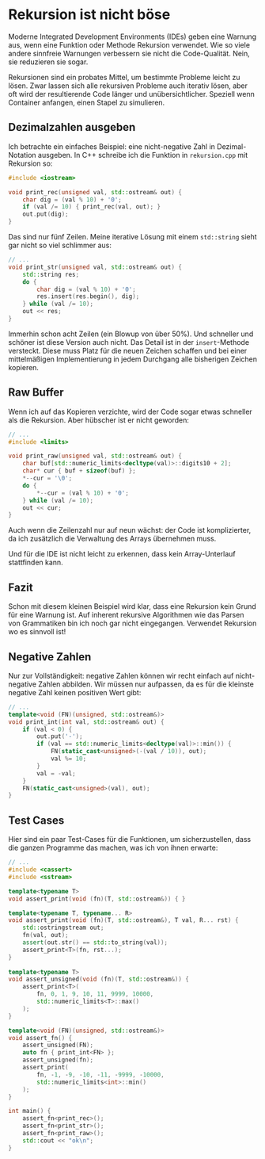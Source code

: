 # Rekursion ist nicht böse

Moderne Integrated Development Environments (IDEs) geben
eine Warnung aus, wenn eine Funktion oder Methode Rekursion verwendet.
Wie so viele andere sinnfreie Warnungen verbessern sie nicht
die Code-Qualität. Nein, sie reduzieren sie sogar.

Rekursionen sind ein probates Mittel, um bestimmte Probleme
leicht zu lösen. Zwar lassen sich alle rekursiven Probleme auch iterativ
lösen, aber oft wird der resultierende Code länger und unübersichtlicher.
Speziell wenn Container anfangen, einen Stapel zu simulieren.

## Dezimalzahlen ausgeben

Ich betrachte ein einfaches Beispiel: eine nicht-negative Zahl
in Dezimal-Notation ausgeben. In C++ schreibe ich die Funktion in
`rekursion.cpp` mit Rekursion so:

```c++
#include <iostream>

void print_rec(unsigned val, std::ostream& out) {
	char dig = (val % 10) + '0';
	if (val /= 10) { print_rec(val, out); }
	out.put(dig);
}
```

Das sind nur fünf Zeilen. Meine iterative Lösung mit einem `std::string`
sieht gar nicht so viel schlimmer aus:

```c++
// ...
void print_str(unsigned val, std::ostream& out) {
	std::string res;
	do {
		char dig = (val % 10) + '0';
		res.insert(res.begin(), dig);
	} while (val /= 10);
	out << res;
}
```

Immerhin schon acht Zeilen (ein Blowup von über 50%). Und schneller und
schöner ist diese Version auch nicht. Das Detail ist in der `insert`-Methode
versteckt. Diese muss Platz für die neuen Zeichen schaffen und bei einer
mittelmäßigen Implementierung in jedem Durchgang alle bisherigen Zeichen
kopieren.

## Raw Buffer

Wenn ich auf das Kopieren verzichte, wird der Code sogar etwas
schneller als die Rekursion. Aber hübscher ist er nicht geworden:

```c++
// ...
#include <limits>

void print_raw(unsigned val, std::ostream& out) {
	char buf[std::numeric_limits<decltype(val)>::digits10 + 2];
	char* cur { buf + sizeof(buf) };
	*--cur = '\0';
	do {
		*--cur = (val % 10) + '0';
	} while (val /= 10);
	out << cur;
}
```

Auch wenn die Zeilenzahl nur auf neun wächst: der Code ist komplizierter,
da ich zusätzlich die Verwaltung des Arrays übernehmen muss.

Und für die IDE ist nicht leicht zu erkennen, dass kein Array-Unterlauf
stattfinden kann.

## Fazit

Schon mit diesem kleinen Beispiel wird klar, dass eine Rekursion
kein Grund für eine Warnung ist. Auf inherent rekursive Algorithmen wie
das Parsen von Grammatiken bin ich noch gar nicht eingegangen.
Verwendet Rekursion wo es sinnvoll ist!

## Negative Zahlen

Nur zur Vollständigkeit: negative Zahlen können wir recht einfach auf
nicht-negative Zahlen abbilden. Wir müssen nur aufpassen, da es für die
kleinste negative Zahl keinen positiven Wert gibt:

```c++
// ...
template<void (FN)(unsigned, std::ostream&)>
void print_int(int val, std::ostream& out) {
	if (val < 0) {
		out.put('-');
		if (val == std::numeric_limits<decltype(val)>::min()) {
			FN(static_cast<unsigned>(-(val / 10)), out);
			val %= 10;
		}
		val = -val;
	}
	FN(static_cast<unsigned>(val), out);
}
```

## Test Cases

Hier sind ein paar Test-Cases für die Funktionen, um sicherzustellen, dass
die ganzen Programme das machen, was ich von ihnen erwarte:

```c++
// ...
#include <cassert>
#include <sstream>

template<typename T>
void assert_print(void (fn)(T, std::ostream&)) { }

template<typename T, typename... R>
void assert_print(void (fn)(T, std::ostream&), T val, R... rst) {
	std::ostringstream out;
	fn(val, out);
	assert(out.str() == std::to_string(val));
	assert_print<T>(fn, rst...);
}
	
template<typename T>
void assert_unsigned(void (fn)(T, std::ostream&)) {
	assert_print<T>(
		fn, 0, 1, 9, 10, 11, 9999, 10000,
		std::numeric_limits<T>::max()
	);
}

template<void (FN)(unsigned, std::ostream&)>
void assert_fn() {
	assert_unsigned(FN);
	auto fn { print_int<FN> };
	assert_unsigned(fn);
	assert_print(
		fn, -1, -9, -10, -11, -9999, -10000,
		std::numeric_limits<int>::min()
	);
}

int main() {
	assert_fn<print_rec>();
	assert_fn<print_str>();
	assert_fn<print_raw>();
	std::cout << "ok\n";
}
```
